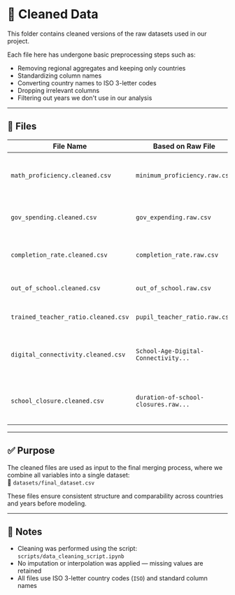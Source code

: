 # 🧹 Cleaned Data

This folder contains cleaned versions of the raw datasets used in our project.

Each file here has undergone basic preprocessing steps such as:

- Removing regional aggregates and keeping only countries
- Standardizing column names
- Converting country names to ISO 3-letter codes
- Dropping irrelevant columns
- Filtering out years we don't use in our analysis

---

## 📁 Files

| File Name                           | Based on Raw File                    | Description                                      |
|------------------------------------|--------------------------------------|--------------------------------------------------|
| `math_proficiency.cleaned.csv`     | `minimum_proficiency.raw.csv`        | Cleaned math proficiency data (2019, 2023 only) |
| `gov_spending.cleaned.csv`         | `gov_expending.raw.csv`              | Cleaned gov education spending data             |
| `completion_rate.cleaned.csv`      | `completion_rate.raw.csv`            | Cleaned primary completion rates                |
| `out_of_school.cleaned.csv`        | `out_of_school.raw.csv`              | Cleaned out-of-school rates                     |
| `trained_teacher_ratio.cleaned.csv`| `pupil_teacher_ratio.raw.csv`        | Cleaned teacher quality data                    |
| `digital_connectivity.cleaned.csv` | `School-Age-Digital-Connectivity...` | Filtered for primary level + standardized ISO   |
| `school_closure.cleaned.csv`       | `duration-of-school-closures.raw...` | Filtered, summarized school closure durations   |

---

## ✅ Purpose

The cleaned files are used as input to the final merging process, where we combine all variables into a single dataset:  
📄 `datasets/final_dataset.csv`

These files ensure consistent structure and comparability across countries and years before modeling.

---

## 📌 Notes

- Cleaning was performed using the script: `scripts/data_cleaning_script.ipynb`
- No imputation or interpolation was applied — missing values are retained
- All files use ISO 3-letter country codes (`ISO`) and standard column names
